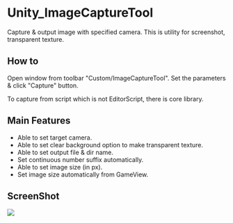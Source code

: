 # Unity_ImageCaptureTool

Capture & output image with specified camera. This is utility for screenshot, transparent texture.

## How to

Open window from toolbar "Custom/ImageCaptureTool". Set the parameters & click "Capture" button.

To capture from script which is not EditorScript, there is core library.

## Main Features

- Able to set target camera.
- Able to set clear background option to make transparent texture.
- Able to set output file & dir name.
- Set continuous number suffix automatically.
- Able to set image size (in px).
- Set image size automatically from GameView.

## ScreenShot

![](https://github.com/XJINE/Unity_ImageCaptureTool/blob/master/screenshot.png)
